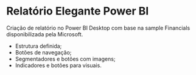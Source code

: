 # Relatório Elegante Power BI

Criação de relatório no Power BI Desktop com base na sample Financials disponibilizada pela Microsoft.

- Estrutura definida;
- Botões de navegação;
- Segmentadores e botões com imagens;
- Indicadores e botões para visuais.
